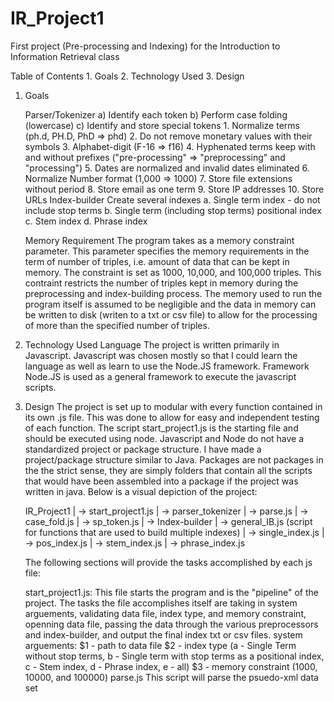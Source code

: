 # IR_Project1
First project (Pre-processing and Indexing) for the Introduction to Information Retrieval class

Table of Contents
	1. Goals
	2. Technology Used
	3. Design

	
	
1) Goals
	
	Parser/Tokenizer
		a) Identify each token
		b) Perform case folding (lowercase)
		c) Identify and store special tokens
			1. Normalize terms (ph.d, PH.D, PhD => phd)
			2. Do not remove monetary values with their symbols
			3. Alphabet-digit (F-16 => f16)
			4. Hyphenated terms keep with and without prefixes ("pre-processing" => "preprocessing" and "processing")
			5. Dates are normalized and invalid dates eliminated
			6. Normalize Number format (1,000 => 1000)
			7. Store file extensions without period
			8. Store email as one term
			9. Store IP addresses
			10. Store URLs
	Index-builder
		Create several indexes
			a. Single term index - do not include stop terms
			b. Single term (including stop terms) positional index
			c. Stem index
			d. Phrase index
	
	Memory Requirement
		The program takes as a memory constraint parameter. This parameter specifies the memory requirements in the 
	term of number of triples, i.e. amount of data that can be kept in memory.  The constraint is set as 1000, 10,000, 
	and 100,000 triples.  This contraint restricts the number of triples kept in memory during the preprocessing and 
	index-building process.  The memory used to run the program itself is assumed to be negligible and the data in
	memory can be written to disk (writen to a txt or csv file) to allow for the processing of more than the specified
	number of triples.

	
	
2) Technology Used
	Language
		The project is written primarily in Javascript.  Javascript was chosen mostly so that I could learn the language
		as well as learn to use the Node.JS framework.
	Framework
		Node.JS is used as a general framework to execute the javascript scripts.

		
		
3) Design 
	The project is set up to modular with every function contained in its own .js file.  This was done to allow for easy
and independent testing of each function.  The script start_project1.js is the starting file and should be executed using
node.  Javascript and Node do not have a standardized project or package structure.  I have made a project/package structure
similar to Java.  Packages are not packages in the the strict sense, they are simply folders that contain all the scripts 
that would have been assembled into a package if the project was written in java.  Below is a visual depiction of the project:

	IR_Project1
	|
	 -> start_project1.js
	|
	 -> parser_tokenizer
	    |
	     -> parse.js
	    |
	     -> case_fold.js
	    |
	     -> sp_token.js
	|
	 -> Index-builder
		|
		 -> general_IB.js (script for functions that are used to build multiple indexes)
		|
		 -> single_index.js
		|
		 -> pos_index.js
		|
		 -> stem_index.js
		|
		 -> phrase_index.js

	The following sections will provide the tasks accomplished by each js file:
	
	start_project1.js:
		This file starts the program and is the "pipeline" of the project.  The tasks the file accomplishes itself are 
	taking in system arguements, validating data file, index type, and memory constraint, openning data file, passing the data 
	through the various preprocessors and index-builder, and output the final index txt or csv files.
		system arguements:  $1 - path to data file
						    $2 - index type (a - Single Term without stop terms, b - Single term with stop terms as a positional index,
										     c - Stem index, d - Phrase index, e - all)
							$3 - memory constraint (1000, 10000, and 100000)
	parse.js
		This script will parse the psuedo-xml data set
	